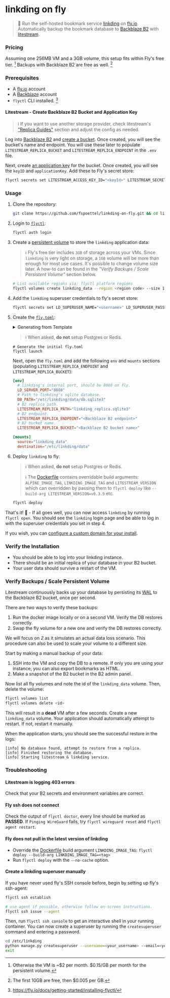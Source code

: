 # linkding on fly

> 🔖 Run the self-hosted bookmark service [linkding](https://github.com/sissbruecker/linkding) on [fly.io](https://fly.io/). Automatically backup the bookmark database to [Backblaze B2](https://www.backblaze.com/b2/cloud-storage.html) with [litestream](https://litestream.io/).

### Pricing

Assuming one 256MB VM and a 3GB volume, this setup fits within Fly's free tier. [^0] Backups with Backblaze B2 are free as well. [^1]

[^0]: Otherwise the VM is ~$2 per month. $0.15/GB per month for the persistent volume.
[^1]: The first 10GB are free, then $0.005 per GB.

### Prerequisites

- A [fly.io](https://fly.io/) account
- A [Backblaze](https://www.backblaze.com/) account
- `flyctl` CLI installed. [^2]

[^2]: https://fly.io/docs/getting-started/installing-flyctl/

#### Litestream - Create Backblaze B2 Bucket and Application Key

> ℹ️ If you want to use another storage provider, check litestream's ["Replica Guides"](https://litestream.io/guides/#replica-guides) section and adjust the config as needed.

Log into [Backblaze B2](https://secure.backblaze.com/user_signin.htm) and [create a bucket](https://litestream.io/guides/backblaze/#create-a-bucket). Once created, you will see the bucket's name and endpoint. You will use these later to populate `LITESTREAM_REPLICA_BUCKET` and `LITESTREAM_REPLICA_ENDPOINT` in the `.env` file.

Next, create [an application key](https://litestream.io/guides/backblaze/#create-a-user) for the bucket. Once created, you will see the `keyID` and `applicationKey`. Add these to Fly's secret store:

```sh
flyctl secrets set LITESTREAM_ACCESS_KEY_ID="<keyId>" LITESTREAM_SECRET_ACCESS_KEY="<applicationKey>"
```

### Usage

1. Clone the repository:

    ```sh
    git clone https://github.com/fspoettel/linkding-on-fly.git && cd linkding-on-fly
    ```

2. Login to [`flyctl`](https://fly.io/docs/getting-started/log-in-to-fly/):

    ```sh
    flyctl auth login
    ```

3. Create a [persistent volume](https://fly.io/docs/reference/volumes/) to store the `linkding` application data:

    > ℹ️ Fly's free tier includes `3GB` of storage across your VMs. Since `linkding` is very light on storage, a `1GB` volume will be more than enough for most use cases. It's possible to change volume size later. A how-to can be found in the _"Verify Backups / Scale Persistent Volume"_ section below.

    ```sh
    # List available regions via: flyctl platform regions
    flyctl volumes create linkding_data --region <region code> --size 1
    ```

4. Add the `linkding` superuser credentials to fly's secret store:

    ```sh
    flyctl secrets set LD_SUPERUSER_NAME="<username>" LD_SUPERUSER_PASSWORD="<password>"
    ```

5. Create the [`fly.toml`](https://fly.io/docs/reference/configuration/):

    <details>
    <summary>Generating from Template</summary>

    You can generate the `fly.toml` from the [template](templates/fly.toml) provided in this repository.

    1. Install [`envsubst`](https://www.gnu.org/software/gettext/manual/html_node/envsubst-Invocation.html) if you don't have it already:

        ```sh
        # macOS
        brew install gettext
        ```

    2. Copy the [.env.sample](.env.sample) file to `.env`, fill in the values and source them:

        ```sh
        cp .env.sample .env
        # vim .env
        source .env
        ```

    3. Generate the `fly.toml` from the template:

        ```sh
        envsubst < templates/fly.toml > fly.toml
        ```

    4. Proceed to step 6.
    </details>

    > ℹ️ When asked, **do not** setup Postgres or Redis.

    ```
    # Generate the initial fly.toml
    flyctl launch
    ```

    Next, open the `fly.toml` and add the following `env` and `mounts` sections (populating `LITESTREAM_REPLICA_ENDPOINT` and `LITESTREAM_REPLICA_BUCKET`):

    ```toml
    [env]
      # linkding's internal port, should be 8080 on fly.
      LD_SERVER_PORT="8080"
      # Path to linkding's sqlite database.
      DB_PATH="/etc/linkding/data/db.sqlite3"
      # B2 replica path.
      LITESTREAM_REPLICA_PATH="linkding_replica.sqlite3"
      # B2 endpoint.
      LITESTREAM_REPLICA_ENDPOINT="<Backblaze B2 endpoint>"
      # B2 bucket name.
      LITESTREAM_REPLICA_BUCKET="<Backblaze B2 bucket name>"

    [mounts]
      source="linkding_data"
      destination="/etc/linkding/data"
    ```

6. Deploy `linkding` to fly:

    > ℹ️ When asked, **do not** setup Postgres or Redis.
    >
    > ℹ️ The [Dockerfile](Dockerfile) contains overridable build arguments: `ALPINE_IMAGE_TAG`, `LINKDING_IMAGE_TAG` and `LITESTREAM_VERSION` which can overridden by passing them to `flyctl deploy` like `--build-arg LITESTREAM_VERSION=v0.3.9` etc.

    ```sh
    flyctl deploy
    ```

That's it! 🚀 - If all goes well, you can now access `linkding` by running `flyctl open`. You should see the `linkding` login page and be able to log in with the superuser credentials you set in step 4.

If you wish, you can [configure a custom domain for your install](https://fly.io/docs/app-guides/custom-domains-with-fly/).

### Verify the Installation

- You should be able to log into your linkding instance.
- There should be an initial replica of your database in your B2 bucket.
- Your user data should survive a restart of the VM.

### Verify Backups / Scale Persistent Volume

Litestream continuously backs up your database by persisting its [WAL](https://en.wikipedia.org/wiki/Write-ahead_logging) to the Backblaze B2 bucket, once per second.

There are two ways to verify these backups:

1. Run the docker image locally or on a second VM. Verify the DB restores correctly.
2. Swap the fly volume for a new one and verify the DB restores correctly.

We will focus on _2_ as it simulates an actual data loss scenario. This procedure can also be used to scale your volume to a different size.

Start by making a manual backup of your data:

1. SSH into the VM and copy the DB to a remote. If only you are using your instance, you can also export bookmarks as HTML.
2. Make a snapshot of the B2 bucket in the B2 admin panel.

Now list all fly volumes and note the id of the `linkding_data` volume. Then, delete the volume:

```sh
flyctl volumes list
flyctl volumes delete <id>
```

This will result in a **dead** VM after a few seconds. Create a new `linkding_data` volume. Your application should automatically attempt to restart. If not, restart it manually.

When the application starts, you should see the successful restore in the logs:

```
[info] No database found, attempt to restore from a replica.
[info] Finished restoring the database.
[info] Starting litestream & linkding service.
```

### Troubleshooting

#### Litestream is logging 403 errors

Check that your B2 secrets and environment variables are correct.

#### Fly ssh does not connect

Check the output of `flyctl doctor`, every line should be marked as **PASSED**. If `Pinging WireGuard` fails, try `flyctl wireguard reset` and `flyctl agent restart`.

#### Fly does not pull in the latest version of linkding

- Override the [Dockerfile](Dockerfile#L2) build argument `LINKDING_IMAGE_TAG`: `flyctl deploy --build-arg LINKDING_IMAGE_TAG=<tag>`
- Run `flyctl deploy` with the `--no-cache` option.

#### Create a linkding superuser manually

If you have never used fly's SSH console before, begin by setting up fly's ssh-agent:

```sh
flyctl ssh establish

# use agent if possible, otherwise follow on-screen instructions.
flyctl ssh issue --agent
```

Then, run `flyctl ssh console` to get an interactive shell in your running container. You can now create a superuser by running the `createsuperuser` command and entering a password.

```sh
cd /etc/linkding
python manage.py createsuperuser --username=<your_username> --email=<your_email>
exit
```
